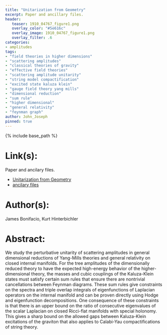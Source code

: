 ```yaml
---
title: "Unitarization from Geometry"
excerpt: Paper and ancillary files.
header:
   teaser: 1910_04767_figure1.png
   overlay_color: "#5e616c"
   overlay_image: 1910_04767_figure1.png
   overlay_filter: .6
categories:
- amplitudes
tags:
- "field theories in higher dimensions"
- "scattering amplitudes"
- "classical theories of gravity"
- "effective field theories"
- "scattering amplitude unitarity"
- "string model compactification"
- "excited state kaluza klein"
- "gauge field theory yang mills"
- "dimensional reduction"
- "sum rule"
- "higher dimensional"
- "general relativity"
- "feynman graph"
author: John_Joseph
pinned: true
---
```

{% include base_path %}

# Link(s):
Paper and ancilary files.
  * [Unitarization from Geometry](https://arxiv.org/abs/1910.04767)
  * [ancilary files](https://arxiv.org/src/1910.04767/anc)

# Author(s):
James Bonifacio, Kurt Hinterbichler

# Abstract:
We study the perturbative unitarity of scattering amplitudes in general dimensional reductions of Yang-Mills theories and general relativity on closed internal manifolds. For the tree amplitudes of the dimensionally reduced theory to have the expected high-energy behavior of the higher-dimensional theory, the masses and cubic couplings of the Kaluza-Klein states must satisfy certain sum rules that ensure there are nontrivial cancellations between Feynman diagrams. These sum rules give constraints on the spectra and triple overlap integrals of eigenfunctions of Laplacian operators on the internal manifold and can be proven directly using Hodge and eigenfunction decompositions. One consequence of these constraints is that there is an upper bound on the ratio of consecutive eigenvalues of the scalar Laplacian on closed Ricci-flat manifolds with special holonomy. This gives a sharp bound on the allowed gaps between Kaluza-Klein excitations of the graviton that also applies to Calabi-Yau compactifications of string theory.
